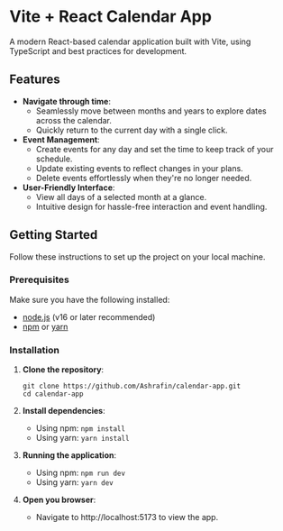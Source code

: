 # Vite + React Calendar App

A modern React-based calendar application built with Vite, using TypeScript and best practices for development.

## Features

- **Navigate through time**:
    - Seamlessly move between months and years to explore dates across the calendar.
    - Quickly return to the current day with a single click.
- **Event Management**:
    - Create events for any day and set the time to keep track of your schedule.
    - Update existing events to reflect changes in your plans.
    - Delete events effortlessly when they're no longer needed.
- **User-Friendly Interface**:
    - View all days of a selected month at a glance.
    - Intuitive design for hassle-free interaction and event handling.

## Getting Started

Follow these instructions to set up the project on your local machine.

### Prerequisites

Make sure you have the following installed:
- [node.js](https://nodejs.org/) (v16 or later recommended)
- [npm](https://www.npmjs.com/) or [yarn](https://yarnpkg.com/)

### Installation

1. **Clone the repository**:
    ```
    git clone https://github.com/Ashrafin/calendar-app.git
    cd calendar-app
    ```
   
2. **Install dependencies**:
    - Using npm: ```npm install```
    - Using yarn: ```yarn install```

3. **Running the application**:
    - Using npm: ```npm run dev```
    - Using yarn: ```yarn dev```

4. **Open you browser**:
    - Navigate to http://localhost:5173 to view the app.